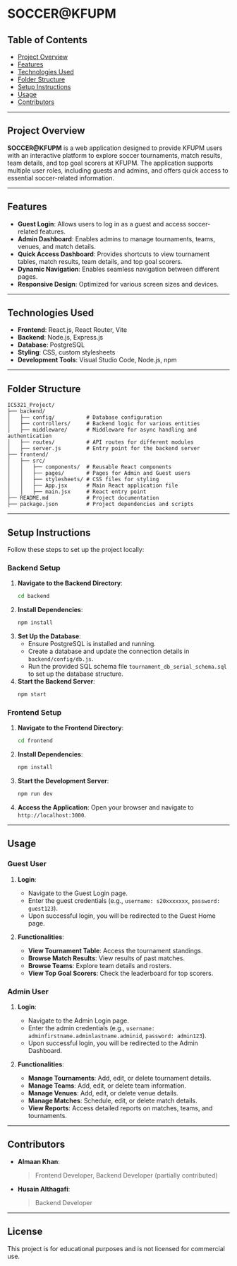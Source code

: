 # SOCCER@KFUPM

## Table of Contents
- [Project Overview](#project-overview)
- [Features](#features)
- [Technologies Used](#technologies-used)
- [Folder Structure](#folder-structure)
- [Setup Instructions](#setup-instructions)
- [Usage](#usage)
- [Contributors](#contributors)

---

## Project Overview
**SOCCER@KFUPM** is a web application designed to provide KFUPM users with an interactive platform to explore soccer tournaments, match results, team details, and top goal scorers at KFUPM. The application supports multiple user roles, including guests and admins, and offers quick access to essential soccer-related information.

---

## Features
- **Guest Login**: Allows users to log in as a guest and access soccer-related features.
- **Admin Dashboard**: Enables admins to manage tournaments, teams, venues, and match details.
- **Quick Access Dashboard**: Provides shortcuts to view tournament tables, match results, team details, and top goal scorers.
- **Dynamic Navigation**: Enables seamless navigation between different pages.
- **Responsive Design**: Optimized for various screen sizes and devices.

---

## Technologies Used
- **Frontend**: React.js, React Router, Vite
- **Backend**: Node.js, Express.js
- **Database**: PostgreSQL
- **Styling**: CSS, custom stylesheets
- **Development Tools**: Visual Studio Code, Node.js, npm

---

## Folder Structure
```
ICS321_Project/
├── backend/
│   ├── config/          # Database configuration
│   ├── controllers/     # Backend logic for various entities
│   ├── middleware/      # Middleware for async handling and authentication
│   ├── routes/          # API routes for different modules
│   ├── server.js        # Entry point for the backend server
├── frontend/
│   ├── src/
│   │   ├── components/  # Reusable React components
│   │   ├── pages/       # Pages for Admin and Guest users
│   │   ├── stylesheets/ # CSS files for styling
│   │   ├── App.jsx      # Main React application file
│   │   ├── main.jsx     # React entry point
├── README.md            # Project documentation
├── package.json         # Project dependencies and scripts
```

---

## Setup Instructions
Follow these steps to set up the project locally:

### Backend Setup
1. **Navigate to the Backend Directory**:
   ```bash
   cd backend
   ```
2. **Install Dependencies**:
   ```bash
   npm install
   ```
3. **Set Up the Database**:
   - Ensure PostgreSQL is installed and running.
   - Create a database and update the connection details in `backend/config/db.js`.
   - Run the provided SQL schema file `tournament_db_serial_schema.sql` to set up the database structure.
4. **Start the Backend Server**:
   ```bash
   npm start
   ```

### Frontend Setup
1. **Navigate to the Frontend Directory**:
   ```bash
   cd frontend
   ```
2. **Install Dependencies**:
   ```bash
   npm install
   ```
3. **Start the Development Server**:
   ```bash
   npm run dev
   ```
4. **Access the Application**:
   Open your browser and navigate to `http://localhost:3000`.

---

## Usage

### Guest User
1. **Login**:
   - Navigate to the Guest Login page.
   - Enter the guest credentials (e.g., `username: s20xxxxxxx`, `password: guest123`).
   - Upon successful login, you will be redirected to the Guest Home page.

2. **Functionalities**:
   - **View Tournament Table**: Access the tournament standings.
   - **Browse Match Results**: View results of past matches.
   - **Browse Teams**: Explore team details and rosters.
   - **View Top Goal Scorers**: Check the leaderboard for top scorers.

### Admin User
1. **Login**:
   - Navigate to the Admin Login page.
   - Enter the admin credentials (e.g., `username: adminfirstname.adminlastname.adminid`, `password: admin123`).
   - Upon successful login, you will be redirected to the Admin Dashboard.

2. **Functionalities**:
   - **Manage Tournaments**: Add, edit, or delete tournament details.
   - **Manage Teams**: Add, edit, or delete team information.
   - **Manage Venues**: Add, edit, or delete venue details.
   - **Manage Matches**: Schedule, edit, or delete match details.
   - **View Reports**: Access detailed reports on matches, teams, and tournaments.

---

<!-- ## Known Issues
- **Hot Reload Failure**: Occasionally, the development server (`vite`) fails to reload changes. Restart the server to resolve this issue.
- **Static Username**: Some usernames in the frontend are currently hardcoded. This will be replaced with dynamic data in future updates.

---

## Future Enhancements
- Implement dynamic user authentication and session management.
- Add support for additional user roles (e.g., team manager).
- Enhance the UI with animations and improved responsiveness.
- Integrate a backend API for real-time data updates.

--- -->

## Contributors
- **Almaan Khan**:
  > Frontend Developer,
  > Backend Developer (partially contributed)
  
- **Husain Althagafi**:
  > Backend Developer

---

## License
This project is for educational purposes and is not licensed for commercial use.
